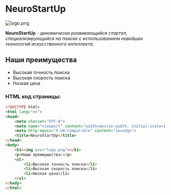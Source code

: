 #   NeuroStartUp 
![logo.png](https://camo.githubusercontent.com/c6727c717cad1e4820481abb87524f90782445c5/68747470733a2f2f692e696d6775722e636f6d2f495a4f525769492e706e67)

**NeuroStartUp** - *динамически развивающийся стартап, специализирующийся на поиске с использованием новейших технологий искусственного интеллекта.*

##   **Наши преимущества**
*   Высокая точность поиска
*   Высокая скорость поиска
*   Низкая цена
### HTML код страницы:
```html 
<!DOCTYPE html>
<html lang="en">
<head>
    <meta charset="UTF-8">
    <meta name="viewport" content="width=device-width, initial-scale=1.0">
    <meta http-equiv="X-UA-Compatible" content="ie=edge">
    <title>NeuroStartUp</title>
</head>
<body>
    <h1><img src="logo.png"></h1>
    <p>Наши преимущества:</p>
    <ul>
        <li>Высокая точность поиска</li>
        <li>Высокая скорость поиска</li>
        <li>Низкая цена</li>
    </ul>
</body>
</html>
```